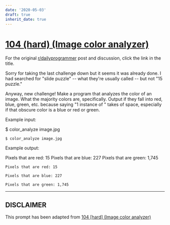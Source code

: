 ```yaml
---
date: '2020-05-03'
draft: true
inherit_date: true
---
```


# [104 (hard) (Image color analyzer)](https://www.reddit.com/r/dailyprogrammer/comments/11ss0k/10202012_challenge_104_hard_image_color_analyzer/)

For the original [r/dailyprogrammer](https://www.reddit.com/r/dailyprogrammer/) post and discussion, click the link in the title.

Sorry for taking the last challenge down but it seems it was already done. I had searched for "slide puzzle" -- what they're usually called -- but not "15 puzzle."

Anyway, new challenge! Make a program that analyzes the color of an image. What the majority colors are, specifically. Output if they fall into red, blue, green, etc. because saying "1 instance of <obscure color here>" takes of space, especially if that obscure color is a blue or red or green.

Example input:

$ color_analyze image.jpg


```
$ color_analyze image.jpg
```
Example output:

Pixels that are red: 15
Pixels that are blue: 227
Pixels that are green: 1,745


```
Pixels that are red: 15
```

```
Pixels that are blue: 227
```

```
Pixels that are green: 1,745
```

----
## **DISCLAIMER**
This prompt has been adapted from [104 [hard] (Image color analyzer)](https://www.reddit.com/r/dailyprogrammer/comments/11ss0k/10202012_challenge_104_hard_image_color_analyzer/
)
